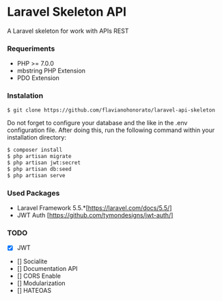 # Laravel Skeleton API

A Laravel skeleton for work with APIs REST

### Requeriments

- PHP >= 7.0.0
- mbstring PHP Extension
- PDO Extension

### Instalation

```sh
$ git clone https://github.com/flavianohonorato/laravel-api-skeleton
```

Do not forget to configure your database and the like in the .env configuration file.
After doing this, run the following command within your installation directory:
```sh
$ composer install
$ php artisan migrate
$ php artisan jwt:secret
$ php artisan db:seed
$ php artisan serve
```

### Used Packages

- Laravel Framework 5.5.*[https://laravel.com/docs/5.5/]
- JWT Auth [https://github.com/tymondesigns/jwt-auth/]

### TODO
- [x] JWT
- [] Socialite
- [] Documentation API
- [] CORS Enable
- [] Modularization
- [] HATEOAS